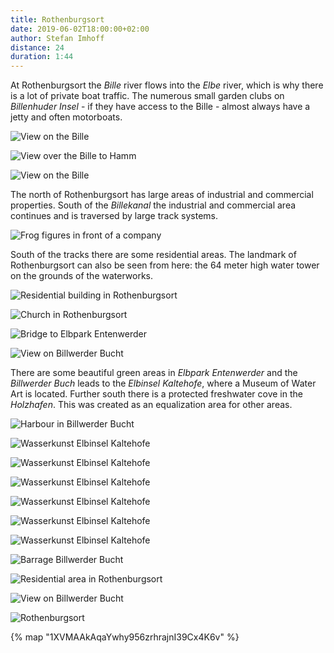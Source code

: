 ```yaml
---
title: Rothenburgsort
date: 2019-06-02T18:00:00+02:00
author: Stefan Imhoff
distance: 24
duration: 1:44
---
```


At Rothenburgsort the _Bille_ river flows into the _Elbe_ river, which is why there is a lot of private boat traffic. The numerous small garden clubs on _Billenhuder Insel_ - if they have access to the Bille - almost always have a jetty and often motorboats.

![View on the Bille](/assets/images/districts/rothenburgsort-01.jpg)

![View over the Bille to Hamm](/assets/images/districts/rothenburgsort-02.jpg)

![View on the Bille](/assets/images/districts/rothenburgsort-03.jpg)

The north of Rothenburgsort has large areas of industrial and commercial properties. South of the _Billekanal_ the industrial and commercial area continues and is traversed by large track systems.

![Frog figures in front of a company](/assets/images/districts/rothenburgsort-04.jpg)

South of the tracks there are some residential areas. The landmark of Rothenburgsort can also be seen from here: the 64 meter high water tower on the grounds of the waterworks.

![Residential building in Rothenburgsort](/assets/images/districts/rothenburgsort-05.jpg)

![Church in Rothenburgsort](/assets/images/districts/rothenburgsort-06.jpg)

![Bridge to Elbpark Entenwerder](/assets/images/districts/rothenburgsort-07.jpg)

![View on Billwerder Bucht](/assets/images/districts/rothenburgsort-08.jpg)

There are some beautiful green areas in _Elbpark Entenwerder_ and the _Billwerder Buch_ leads to the _Elbinsel Kaltehofe_, where a Museum of Water Art is located. Further south there is a protected freshwater cove in the _Holzhafen_. This was created as an equalization area for other areas.

![Harbour in Billwerder Bucht](/assets/images/districts/rothenburgsort-09.jpg)

![Wasserkunst Elbinsel Kaltehofe](/assets/images/districts/rothenburgsort-10.jpg)

![Wasserkunst Elbinsel Kaltehofe](/assets/images/districts/rothenburgsort-11.jpg)

![Wasserkunst Elbinsel Kaltehofe](/assets/images/districts/rothenburgsort-12.jpg)

![Wasserkunst Elbinsel Kaltehofe](/assets/images/districts/rothenburgsort-13.jpg)

![Wasserkunst Elbinsel Kaltehofe](/assets/images/districts/rothenburgsort-14.jpg)

![Wasserkunst Elbinsel Kaltehofe](/assets/images/districts/rothenburgsort-15.jpg)

![Barrage Billwerder Bucht](/assets/images/districts/rothenburgsort-16.jpg)

![Residential area in Rothenburgsort](/assets/images/districts/rothenburgsort-17.jpg)

![View on Billwerder Bucht](/assets/images/districts/rothenburgsort-18.jpg)

![Rothenburgsort](/assets/images/map/rothenburgsort.jpg)

{% map "1XVMAAkAqaYwhy956zrhrajnI39Cx4K6v" %}
